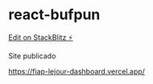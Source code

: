 # react-bufpun

[Edit on StackBlitz ⚡️](https://stackblitz.com/edit/react-bufpun)

Site publicado

https://fiap-lejour-dashboard.vercel.app/